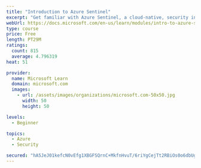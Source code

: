 ```yaml
---
title: "Introduction to Azure Sentinel"
excerpt: "Get familiar with Azure Sentinel, a cloud-native, security information and event management (SIEM) service."
webUrl: https://docs.microsoft.com/en-us/learn/modules/intro-to-azure-sentinel/
type: course
price: Free
length: PT29M
ratings:
  count: 815
  average: 4.796319
heat: 51

provider:
  name: Microsoft Learn
  domain: microsoft.com
  images:
    - url: /assets/images/organizations/microsoft.com-50x50.jpg
      width: 50
      height: 50

levels:
  - Beginner

topics:
  - Azure
  - Security

secured: "hA5JeJ01kefcN0vEfg1XBGFSQrnC+MkfnHvuT/6riYgCejTt2RBiOs0o6dbUgqUBxtsvnuC1K0lnGbkE6j8AYhQAYlot85nRs9MeZNkGXMYq4RlNLPKoOe+CEtZMgUJpohQ+JFzguOyBeIODLodFf/3fLYboV6MdeXfqtM5M606EvJroHwBq+AEkGCkmUZqKCeEaPz3X3tFy19Ahoy4AkLLdgY/AKOypfSP/4EmuFozHBMFzaU72X8CD2PE2fMk1voF3yrR94Qm/Nv+/lVCkWsW6RjYo8pAf0FpZmd46mSWSpM8FDQFBcjPN/ZIJtj52c+92PFE+ndpOgAjDMFtdJUyBRba52FBF1rhzKTPeiJznmTD3MbrSthNfpJg+Al1mKTTX3HVzPELHLBzjB5kNuKNVMOVF8CRLqPxAKXj/Q8M=;+p/qMoSYG0fBC22ZgMsEcQ=="
---
```



